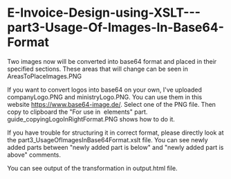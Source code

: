 # E-Invoice-Design-using-XSLT---part3-Usage-Of-Images-In-Base64-Format

Two images now will be converted into base64 format and placed in their specified sections.
These areas that will change can be seen in AreasToPlaceImages.PNG

If you want to convert logos into base64 on your own, I've uploaded companyLogo.PNG and ministryLogo.PNG.
You can use them in this website https://www.base64-image.de/. Select one of the PNG file. Then copy to clipboard the "For use in <img> elements" part.
guide_copyingLogoInRightFormat.PNG shows how to do it.

If you have trouble for structuring it in correct format, please directly look at the part3_UsageOfImagesInBase64Format.xslt file.
You can see newly added parts between "newly added part is below" and "newly added part is above" comments.

You can see output of the transformation in output.html file.